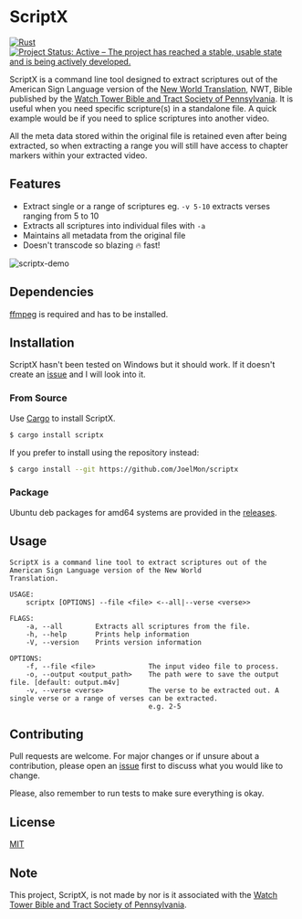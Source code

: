 # ScriptX
[![Rust](https://github.com/JoelMon/scriptx/actions/workflows/rust.yml/badge.svg)](https://github.com/JoelMon/scriptx/actions/workflows/rust.yml)
[![Project Status: Active – The project has reached a stable, usable state and is being actively developed.](https://www.repostatus.org/badges/latest/active.svg)](https://www.repostatus.org/#active)

ScriptX is a command line tool designed to extract scriptures out of the American Sign Language version of the [New World Translation](https://www.jw.org/ase/library/bible/nwt/books/), NWT, Bible published by the [Watch Tower Bible and Tract Society of Pennsylvania](https://www.JW.org). It is useful when you need specific scripture(s) in a standalone file. A quick example would be if you need to splice scriptures into another video. 

All the meta data stored within the original file is retained even after being extracted, so when extracting a range you will still have access to chapter markers within your extracted video.

## Features
- Extract single or a range of scriptures eg. `-v 5-10` extracts verses ranging from 5 to 10
- Extracts all scriptures into individual files with `-a`
- Maintains all metadata from the original file
- Doesn't transcode so blazing :fire: fast!

![scriptx-demo](https://user-images.githubusercontent.com/6587811/121826488-e6cf6400-cc85-11eb-8604-39dc87910e08.gif)


## Dependencies 
[ffmpeg](https://ffmpeg.org/) is required and has to be installed.

## Installation
ScriptX hasn't been tested on Windows but it should work. If it doesn't create an [issue](https://github.com/JoelMon/scriptx/issues) and I will look into it.

### From Source
Use [Cargo](https://doc.rust-lang.org/cargo/) to install ScriptX.

```bash
$ cargo install scriptx
```

If you prefer to install using the repository instead:

```bash
$ cargo install --git https://github.com/JoelMon/scriptx
```

### Package
Ubuntu deb packages for amd64 systems are provided in the [releases](https://github.com/JoelMon/scriptx/releases).

## Usage

```text
ScriptX is a command line tool to extract scriptures out of the American Sign Language version of the New World
Translation.

USAGE:
    scriptx [OPTIONS] --file <file> <--all|--verse <verse>>

FLAGS:
    -a, --all        Extracts all scriptures from the file.
    -h, --help       Prints help information
    -V, --version    Prints version information

OPTIONS:
    -f, --file <file>             The input video file to process.
    -o, --output <output_path>    The path were to save the output file. [default: output.m4v]
    -v, --verse <verse>           The verse to be extracted out. A single verse or a range of verses can be extracted.
                                  e.g. 2-5

```
## Contributing
Pull requests are welcome. For major changes or if unsure about a contribution, please open an [issue](https://github.com/JoelMon/scriptx/issues) first to discuss what you would like to change.

Please, also remember to run tests to make sure everything is okay.

## License
[MIT](https://choosealicense.com/licenses/mit/)

## Note
This project, ScriptX, is not made by nor is it associated with the [Watch Tower Bible and Tract Society of Pennsylvania](https://www.JW.org).
 
 

